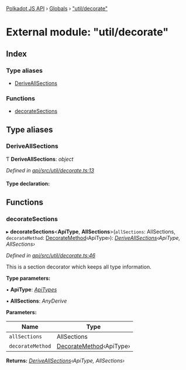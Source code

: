 [Polkadot JS API](../README.md) › [Globals](../globals.md) › ["util/decorate"](_util_decorate_.md)

# External module: "util/decorate"

## Index

### Type aliases

* [DeriveAllSections](_util_decorate_.md#deriveallsections)

### Functions

* [decorateSections](_util_decorate_.md#decoratesections)

## Type aliases

###  DeriveAllSections

Ƭ **DeriveAllSections**: *object*

*Defined in [api/src/util/decorate.ts:13](https://github.com/polkadot-js/api/blob/ddd5eab7f/packages/api/src/util/decorate.ts#L13)*

#### Type declaration:

## Functions

###  decorateSections

▸ **decorateSections**<**ApiType**, **AllSections**>(`allSections`: AllSections, `decorateMethod`: [DecorateMethod](_types_.md#decoratemethod)‹ApiType›): *[DeriveAllSections](_util_decorate_.md#deriveallsections)‹ApiType, AllSections›*

*Defined in [api/src/util/decorate.ts:46](https://github.com/polkadot-js/api/blob/ddd5eab7f/packages/api/src/util/decorate.ts#L46)*

This is a section decorator which keeps all type information.

**Type parameters:**

▪ **ApiType**: *[ApiTypes](_types_.md#apitypes)*

▪ **AllSections**: *AnyDerive*

**Parameters:**

Name | Type |
------ | ------ |
`allSections` | AllSections |
`decorateMethod` | [DecorateMethod](_types_.md#decoratemethod)‹ApiType› |

**Returns:** *[DeriveAllSections](_util_decorate_.md#deriveallsections)‹ApiType, AllSections›*
